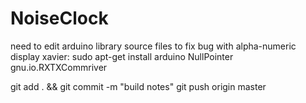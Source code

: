 # NoiseClock
need to edit arduino library source files to fix bug with alpha-numeric display
xavier: sudo apt-get install arduino
NullPointer gnu.io.RXTXCommriver


git add . && git commit -m "build notes"
git push origin master
